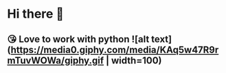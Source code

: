 # Hi there 👋

## :kissing_heart: Love to work with python ![alt text](https://media0.giphy.com/media/KAq5w47R9rmTuvWOWa/giphy.gif | width=100)

<!--
**Asutosh-ABStech/Asutosh-ABSTech** is a ✨ _special_ ✨ repository because its `README.md` (this file) appears on your GitHub profile.

Here are some ideas to get you started:

- 🔭 I’m currently working on ...
- 🌱 I’m currently learning ...
- 👯 I’m looking to collaborate on ...
- 🤔 I’m looking for help with ...
- 💬 Ask me about ...
- 📫 How to reach me: ...
- 😄 Pronouns: ...
- ⚡ Fun fact: ...
-->
